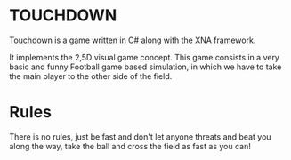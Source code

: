 # TOUCHDOWN

Touchdown is a game written in C# along with the XNA framework.

It implements the 2,5D visual game concept.
This game consists in a very basic and funny Football game based simulation, in which we have to take the main player to the other side of the field.

# Rules

There is no rules, just be fast and don't let anyone threats and beat you along the way, take the ball and cross the field as fast as you can!
